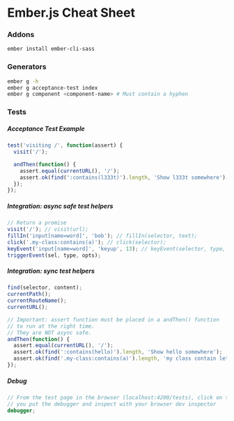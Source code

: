 # Ember.js Cheat Sheet

### Addons

```sh
ember install ember-cli-sass
```

### Generators

```sh
ember g -h
ember g acceptance-test index
ember g component <component-name> # Must contain a hyphen
```

### Tests

##### Acceptance Test Example

```javascript
test('visiting /', function(assert) {
  visit('/');

  andThen(function() {
    assert.equal(currentURL(), '/');
    assert.ok(find(':contains(l333t)').length, 'Show l333t somewhere');
  });
});
```

##### Integration: async safe test helpers

```javascript
// Return a promise
visit('/'); // visit(url);
fillIn('input[name=word]', 'bob'); // fillIn(selector, text);
click('.my-class:contains(a)'); // click(selector);
keyEvent('input[name=word]', 'keyup', 13); // keyEvent(selector, type, key);
triggerEvent(sel, type, opts);
```

##### Integration: sync test helpers 

```javascript
find(selector, content);
currentPath();
currentRouteName();
currentURL();

// Important: assert function must be placed in a andThen() function 
// to run at the right time.
// They are NOT async safe.
andThen(function() {
  assert.equal(currentURL(), '/');
  assert.ok(find(':contains(hello)').length, 'Show hello somewhere');
  assert.ok(find('.my-class:contains(a)').length, 'my class contain letter a');
});
```

##### Debug

```javascript
// From the test page in the browser (localhost:4200/tests), click on the test 
// you put the debugger and inspect with your browser dev inspector
debugger;
```
